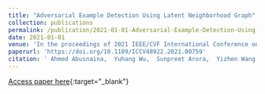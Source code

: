 ```yaml
---
title: "Adversarial Example Detection Using Latent Neighborhood Graph"
collection: publications
permalink: /publication/2021-01-01-Adversarial-Example-Detection-Using-Latent-Neighborhood-Graph
date: 2021-01-01
venue: 'In the proceedings of 2021 IEEE/CVF International Conference on Computer Vision, ICCV 2021, Montreal, QC, Canada, October 10-17, 2021'
paperurl: 'https://doi.org/10.1109/ICCV48922.2021.00759'
citation: ' Ahmed Abusnaina,  Yuhang Wu,  Sunpreet Arora,  Yizhen Wang,  Fei Wang,  Hao Yang,  David Mohaisen, &quot;Adversarial Example Detection Using Latent Neighborhood Graph.&quot; In the proceedings of 2021 IEEE/CVF International Conference on Computer Vision, ICCV 2021, Montreal, QC, Canada, October 10-17, 2021, 2021.'
---
```

[Access paper here](https://doi.org/10.1109/ICCV48922.2021.00759){:target="_blank"}
